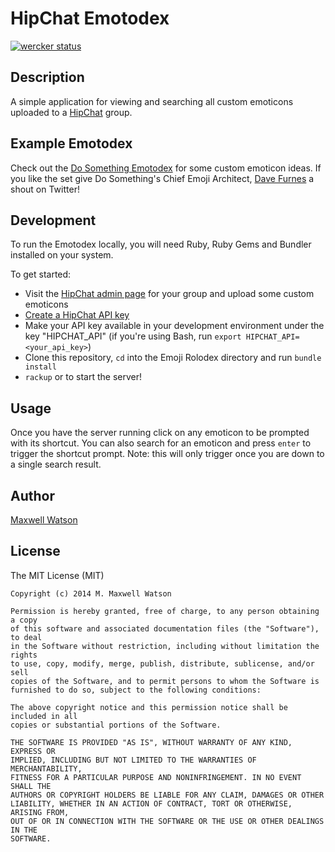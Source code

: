 # HipChat Emotodex
[![wercker status](https://app.wercker.com/status/852bbf5b21f6f6fc035b06bc03690699 "wercker status")](https://app.wercker.com/project/bykey/852bbf5b21f6f6fc035b06bc03690699)

## Description
A simple application for viewing and searching all custom emoticons uploaded to a [HipChat](http://www.hipchat.com/) group.

## Example Emotodex
Check out the [Do Something Emotodex](http://emoji.dosomething.org/) for some custom emoticon ideas. If you like the set give Do Something's Chief Emoji Architect, [Dave Furnes](http://twitter.com/dfurnes) a shout on Twitter!

## Development
To run the Emotodex locally, you will need Ruby, Ruby Gems and Bundler installed on your system.

To get started:
- Visit the [HipChat admin page](https://www.hipchat.com/admin/emoticons) for your group and upload some custom emoticons
- [Create a HipChat API key](https://hipchat.com/account/api)
- Make your API key available in your development environment under the key "HIPCHAT_API" (if you're using Bash, run `export HIPCHAT_API=<your_api_key>`)
- Clone this repository, `cd` into the Emoji Rolodex directory and run `bundle install`
- `rackup` or to start the server!

## Usage
Once you have the server running click on any emoticon to be prompted with its shortcut. You can also search for an emoticon and press `enter` to trigger the shortcut prompt. Note: this will only trigger once you are down to a single search result.

## Author
[Maxwell Watson](http://twitter.com/mmwtsn)

## License
The MIT License (MIT)

````
Copyright (c) 2014 M. Maxwell Watson

Permission is hereby granted, free of charge, to any person obtaining a copy
of this software and associated documentation files (the "Software"), to deal
in the Software without restriction, including without limitation the rights
to use, copy, modify, merge, publish, distribute, sublicense, and/or sell
copies of the Software, and to permit persons to whom the Software is
furnished to do so, subject to the following conditions:

The above copyright notice and this permission notice shall be included in all
copies or substantial portions of the Software.

THE SOFTWARE IS PROVIDED "AS IS", WITHOUT WARRANTY OF ANY KIND, EXPRESS OR
IMPLIED, INCLUDING BUT NOT LIMITED TO THE WARRANTIES OF MERCHANTABILITY,
FITNESS FOR A PARTICULAR PURPOSE AND NONINFRINGEMENT. IN NO EVENT SHALL THE
AUTHORS OR COPYRIGHT HOLDERS BE LIABLE FOR ANY CLAIM, DAMAGES OR OTHER
LIABILITY, WHETHER IN AN ACTION OF CONTRACT, TORT OR OTHERWISE, ARISING FROM,
OUT OF OR IN CONNECTION WITH THE SOFTWARE OR THE USE OR OTHER DEALINGS IN THE
SOFTWARE.
````
